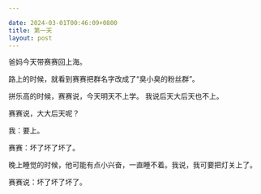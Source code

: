```yaml
---

date: 2024-03-01T00:46:09+0800
title: 第一天
layout: post
---
```


爸妈今天带赛赛回上海。

路上的时候，就看到赛赛把群名字改成了“臭小臭的粉丝群”。

拼乐高的时候，赛赛说，今天明天不上学。 我说后天大后天也不上。 

赛赛说，大大后天呢？

我：要上。

赛赛：坏了坏了坏了。


晚上睡觉的时候，他可能有点小兴奋，一直睡不着。我说，我可要把灯关上了。

赛赛说：坏了坏了坏了。

